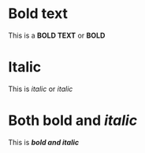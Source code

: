 # Bold text
This is a **BOLD TEXT** or __BOLD__
# Italic
This is *italic* or _italic_
# Both bold and *italic*
This is ***bold and italic***